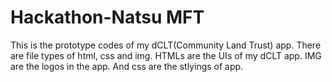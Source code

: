 # Hackathon-Natsu MFT
This is the prototype codes of my dCLT(Community Land Trust) app.
There are file types of html, css and img.
HTMLs are the UIs of my dCLT app.
IMG are the logos in the app.
And css are the stlyings of app.
